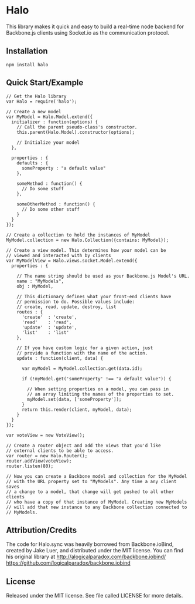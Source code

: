 Halo
=============


This library makes it quick and easy to build a real-time node backend for Backbone.js clients using Socket.io as the communication protocol.

Installation
------------

    npm install halo

Quick Start/Example
-----------

    // Get the Halo library
    var Halo = require('halo');
    
    // Create a new model
    var MyModel = Halo.Model.extend({
      initializer : function(options) {
        // Call the parent pseudo-class's constructor.
        this.parent(Halo.Model).constructor(options);
        
        // Initialize your model
      },

      properties : {
        defaults : {
          someProperty : "a default value"
        },

        someMethod : function() {
          // Do some stuff
        },
        
        someOtherMethod : function() {
          // Do some other stuff
        }
      }
    });
    
    // Create a collection to hold the instances of MyModel
    MyModel.collection = new Halo.Collection({contains: MyModel});    
    
    // Create a view model. This determines how your model can be
    // viewed and interacted with by clients
    var MyModelView = Halo.views.socket.Model.extend({
      properties : {
        
        // The name string should be used as your Backbone.js Model's URL.
        name : "MyModels", 
        obj : MyModel,
        
        // This dictionary defines what your front-end clients have 
        // permission to do. Possible values include: 
        // create, read, update, destroy, list
        routes : {
          'create'  : 'create',
          'read'    : 'read',
          'update'  : 'update',
          'list'    : 'list'
        },

        // If you have custom logic for a given action, just
        // provide a function with the name of the action.
        update : function(client, data) {
          
          var myModel = MyModel.collection.get(data.id);

          if (!myModel.get('someProperty' !== "a default value")) {
            
            // When setting properties on a model, you can pass in
            // an array limiting the names of the properties to set.
            myModel.set(data, ['someProperty']);
          }
          return this.render(client, myModel, data);
        }
      }
    });

    var voteView = new VoteView();
    
    // Create a router object and add the views that you'd like
    // external clients to be able to access.
    var router = new Halo.Router();
    router.addView(voteView);
    router.listen(80);

    // Now you can create a Backbone model and collection for the MyModel
    // with the URL property set to "MyModels". Any time a any client saves
    // a change to a model, that change will get pushed to all other clients
    // who have a copy of that instance of MyModel. Creating new MyModels
    // will add that new instance to any Backbone collection connected to
    // MyModels.


Attribution/Credits
-------------------

The code for Halo.sync was heavily borrowed from Backbone.ioBind, created by Jake Luer,
and distributed under the MIT license. You can find his original library at 
http://alogicalparadox.com/backbone.iobind/
https://github.com/logicalparadox/backbone.iobind

License
-------------------

Released under the MIT license.  See file called LICENSE for more
details.
